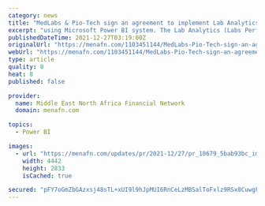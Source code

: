 ```yaml
---
category: news
title: "MedLabs & Pio-Tech sign an agreement to implement Lab Analytics (Labs Performance Analytics Dashboards) using Microsoft Power BI"
excerpt: "using Microsoft Power BI system. The Lab Analytics (Labs Performance Analytics Dashboards) system aims to enhance the decision-making process and the accuracy of data provided by the client’s ..."
publishedDateTime: 2021-12-27T03:19:00Z
originalUrl: "https://menafn.com/1103451144/MedLabs-Pio-Tech-sign-an-agreement-to-implement-Lab-Analytics-Labs-Performance-Analytics-Dashboards-using-Microsoft-Power-BI"
webUrl: "https://menafn.com/1103451144/MedLabs-Pio-Tech-sign-an-agreement-to-implement-Lab-Analytics-Labs-Performance-Analytics-Dashboards-using-Microsoft-Power-BI"
type: article
quality: 8
heat: 8
published: false

provider:
  name: Middle East North Africa Financial Network
  domain: menafn.com

topics:
  - Power BI

images:
  - url: "https://menafn.com/updates/pr/2021-12/27/pr_10679_5bab93bc_image_story.jpg"
    width: 4442
    height: 2833
    isCached: true

secured: "pFY7oGmZbGAzxsj48sTL+xUI9l9hJpMUI6RnCeLzMBSalToFxlz9RSx8CuwgF4t5tzGTc0rRlguPz7+AfeyO9UKLJjHxe7Tjo0WnHN0Ljg/j2ZqcF8xo0Vc/M65YqkfOGnQoygyS5c0lJqOacblynYzwJ3EAemPIpY6UHpHaVLzfcYOdNecVacJ+vZN8e5p+VZFJXz6VNZYilY288zDxFPW5NyQLNhm1JpvBOlFQE1lGf8zmhDAezg6ubKwvqGWRxKBHnZyB+cxuAd7nASuZvdDNrX5YpFzRKFyIjitIcbm0wCJYMw2F1jzER2ekCV+d38F7E4KAW6kjKGBKxRNYYBjEh2zK6Zkr6NgHJ4srnS4=;TcUaZR5jTtj7HI5TPMY3aw=="
---
```


